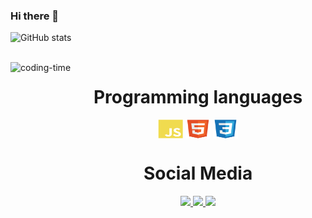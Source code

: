 ### Hi there 👋

![GitHub stats](https://github-readme-stats.vercel.app/api?username=devlapa&theme=algolia&show_icons=true)

<div  align="center"> 
  <div style="display: inline_block"><br>
    <img align="left" height="250" alt="coding-time" src="code.gif">
    <h1 align="center">Programming languages</h1>
    <img align="center" height="30" width="40" alt="js-icon"  src="https://raw.githubusercontent.com/devicons/devicon/master/icons/javascript/javascript-plain.svg">
    <img align="center" height="30" width="40" alt="html-icon" src="https://raw.githubusercontent.com/devicons/devicon/master/icons/html5/html5-original.svg">
    <img align="center" height="30" width="40" alt="css-icon" src="https://raw.githubusercontent.com/devicons/devicon/master/icons/css3/css3-original.svg">
   </div>
    
  
  <h1 align="center">Social Media</h1>
    <a href = "mailto: contato.guilhermelapa@gmail.com">
      <img width="30" src="gmail.svg">
    </a>
    <a href = "https://www.linkedin.com/in/guilherme-lapa-292bb82b3/">
      <img width="25" src="linkedin.svg">
    </a>
    <a href = "https://www.instagram.com/guiga.lapa/">
      <img width="25" src="instagram.png">
    </a>
</div>
